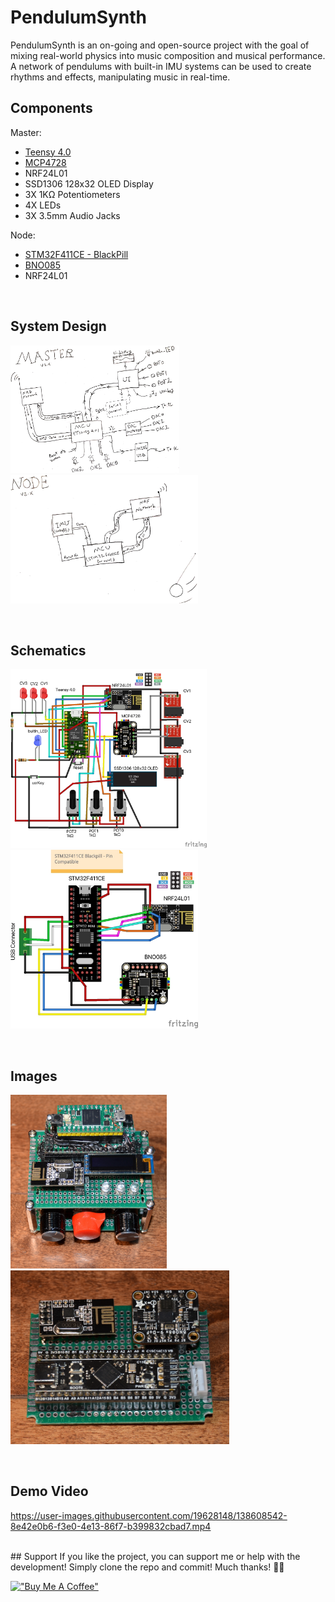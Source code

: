 # PendulumSynth

<!-- <p align="center"><img src="src/Pendulum_Synth_Teensy4.0_BNO085_MPC4728_V2.X/Master/SplashScreen/pendulumSynth(1).jpg" alt="PendulumSynth_logo"></p> -->
PendulumSynth is an on-going and open-source project with the goal of mixing real-world physics into music composition and musical performance.<br/>
A network of pendulums with built-in IMU systems can be used to create rhythms and effects, manipulating music in real-time.
<br/>

## Components
Master:
- [Teensy 4.0](https://www.pjrc.com/store/teensy40.html "Teensy 4.0 Homepage")
- [MCP4728](https://www.adafruit.com/product/4470 "Buy here")
- NRF24L01
- SSD1306 128x32 OLED Display
- 3X 1KΩ Potentiometers
- 4X LEDs
- 3X 3.5mm Audio Jacks<br/>

Node:
- [STM32F411CE - BlackPill](https://stm32-base.org/boards/STM32F411CEU6-WeAct-Black-Pill-V2.0.html "More Info")
- [BNO085](https://www.adafruit.com/product/4754 "Buy here")
- NRF24L01
<br/>

## System Design
<p float="center">
<img alt="master" src="Imgs/System Design/Master.jpg"width=270x/>
<img alt="node" src="Imgs/System Design/Node.jpg" width=300x/>
</p>
<br/>

## Schematics
<p float="center">
<img alt="master" src="Schematics/IMG/Master_Schem.jpg"width=314x/>
<img alt="node" src="Schematics/IMG/Node_Schem.jpg" width=300x/>
</p>
<br/>

## Images
<p float="center">
<img alt="master" src="Imgs/Dis:Assmebled pics/DSC_2217.JPG"width=250x/>
<img alt="node" src="Imgs/Dis:Assmebled pics/DSC_2233.JPG" width=350x/>
</p>
<br/>

## Demo Video
https://user-images.githubusercontent.com/19628148/138608542-8e42e0b6-f3e0-4e13-86f7-b399832cbad7.mp4

<br/>
## Support
If you like the project, you can support me or help with the development! Simply clone the repo and commit! Much thanks! 🙌🏼
<br/>

[!["Buy Me A Coffee"](https://www.buymeacoffee.com/assets/img/custom_images/orange_img.png)](https://www.buymeacoffee.com/mrezanvari)
